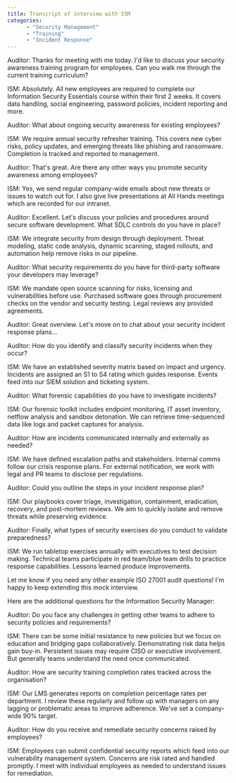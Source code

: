 ```yaml
---
title: Transcript of interview with ISM
categories:
      - "Security Management"
      - "Training"
      - "Incident Response"
---
```


Auditor: Thanks for meeting with me today. I'd like to discuss your security awareness training program for employees. Can you walk me through the current training curriculum?

ISM: Absolutely. All new employees are required to complete our Information Security Essentials course within their first 2 weeks. It covers data handling, social engineering, password policies, incident reporting and more.

Auditor: What about ongoing security awareness for existing employees?

ISM: We require annual security refresher training. This covers new cyber risks, policy updates, and emerging threats like phishing and ransomware. Completion is tracked and reported to management.

Auditor: That's great. Are there any other ways you promote security awareness among employees?

ISM: Yes, we send regular company-wide emails about new threats or issues to watch out for. I also give live presentations at All Hands meetings which are recorded for our intranet.

Auditor: Excellent. Let's discuss your policies and procedures around secure software development. What SDLC controls do you have in place?

ISM: We integrate security from design through deployment. Threat modeling, static code analysis, dynamic scanning, staged rollouts, and automation help remove risks in our pipeline.

Auditor: What security requirements do you have for third-party software your developers may leverage?

ISM: We mandate open source scanning for risks, licensing and vulnerabilities before use. Purchased software goes through procurement checks on the vendor and security testing. Legal reviews any provided agreements.

Auditor: Great overview. Let's move on to chat about your security incident response plans...

Auditor: How do you identify and classify security incidents when they occur?

ISM: We have an established severity matrix based on impact and urgency. Incidents are assigned an S1 to S4 rating which guides response. Events feed into our SIEM solution and ticketing system.

Auditor: What forensic capabilities do you have to investigate incidents?

ISM: Our forensic toolkit includes endpoint monitoring, IT asset inventory, netflow analysis and sandbox detonation. We can retrieve time-sequenced data like logs and packet captures for analysis.

Auditor: How are incidents communicated internally and externally as needed?

ISM: We have defined escalation paths and stakeholders. Internal comms follow our crisis response plans. For external notification, we work with legal and PR teams to disclose per regulations.

Auditor: Could you outline the steps in your incident response plan?

ISM: Our playbooks cover triage, investigation, containment, eradication, recovery, and post-mortem reviews. We aim to quickly isolate and remove threats while preserving evidence.

Auditor: Finally, what types of security exercises do you conduct to validate preparedness?

ISM: We run tabletop exercises annually with executives to test decision making. Technical teams participate in red team/blue team drills to practice response capabilities. Lessons learned produce improvements.

Let me know if you need any other example ISO 27001 audit questions! I'm happy to keep extending this mock interview.

Here are the additional questions for the Information Security Manager:

Auditor: Do you face any challenges in getting other teams to adhere to security policies and requirements?

ISM: There can be some initial resistance to new policies but we focus on education and bridging gaps collaboratively. Demonstrating risk data helps gain buy-in. Persistent issues may require CISO or executive involvement. But generally teams understand the need once communicated.

Auditor: How are security training completion rates tracked across the organisation?

ISM: Our LMS generates reports on completion percentage rates per department. I review these regularly and follow up with managers on any lagging or problematic areas to improve adherence. We've set a company-wide 90% target.

Auditor: How do you receive and remediate security concerns raised by employees?

ISM: Employees can submit confidential security reports which feed into our vulnerability management system. Concerns are risk rated and handled promptly. I meet with individual employees as needed to understand issues for remediation.
